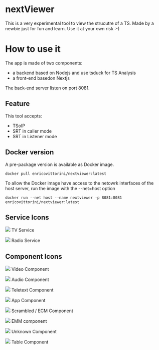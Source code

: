 # nextViewer
This is a very experimental tool to view the strucutre of a TS. Made by a newbie just for fun and learn.
Use it at your own risk :-)

# How to use it
The app is made of two components:
- a backend based on Nodejs and use tsduck for TS Analysis
- a front-end basedon Nextjs 

The back-end server listen on port 8081.

## Feature
This tool accepts:
- TSoIP 
- SRT in caller mode
- SRT in Listener mode

## Docker version
A pre-package version is available as Docker image.

 ```docker pull enricovittorini/nextviewer:latest ```

To allow the Docker image have access to the netowrk interfaces of the host server, run the image with the --net=host option

 ```docker run --net host --name nextviewer -p 8081:8081 enricovittorini/nextviewer:latest ```



## Service Icons

![](./images/service_tv.svg) TV Service

![](./images/service_radio.svg) Radio Service

## Component Icons

![](./images/component_video.svg) Video Component

![](./images/component_audio.svg) Audio Component

![](./images/component_teletext.svg) Teletext  Component

![](./images/component_app.svg) App  Component

![](./images/component_scrambled.svg) Scrambled / ECM Component

![](./images/component_emm.svg) EMM component

![](./images/component_unknown.svg) Unknown Component

![](./images/component_table.svg) Table Component
